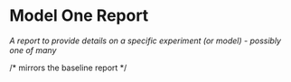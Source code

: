 # Model One Report
_A report to provide details on a specific experiment (or model) - possibly one of many_

/* mirrors the baseline report */
